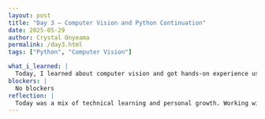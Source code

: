 ```yaml
---
layout: post
title: "Day 3 – Computer Vision and Python Continuation"
date: 2025-05-29
author: Crystal Onyeama
permalink: /day3.html
tags: ["Python", "Computer Vision"]

what_i_learned: |
  Today, I learned about computer vision and got hands-on experience using Visual Studio with both photo and video inputs. We explored how computers interpret visual data, which was really exciting. We also participated in a fun escape room activity that helped build our team communication and problem-solving skills. Later in the day, we split into rooms 101 and 102 again to continue improving our Python skills, just like yesterday. We focused on core concepts like variables, input, and output, and I feel like I understand them much better now.
blockers: |
  No blockers
reflection: |
  Today was a mix of technical learning and personal growth. Working with computer vision made me realize how powerful and complex technology can be, and it got me thinking about how these tools are used in the real world. The escape room was a highlight—it reminded me how important teamwork and communication are, especially when solving tough problems. I also appreciated the Python breakout sessions because they gave me a chance to ask questions and really dig into the basics. I'm starting to feel more confident in my coding skills and more comfortable working with others.
---
```

